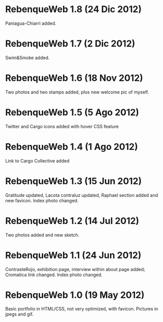 # RebenqueWeb 1.8 (24 Dic 2012)
Paniagua-Chiarri added.
# RebenqueWeb 1.7 (2 Dic 2012)
Swim&Smoke added.
# RebenqueWeb 1.6 (18 Nov 2012)
Two photos and two stamps added, plus new welcome pic of myself.
# RebenqueWeb 1.5 (5 Ago 2012)
Twitter and Cargo icons added with hover CSS feature
# RebenqueWeb 1.4 (1 Ago 2012)
Link to Cargo Collective added
# RebenqueWeb 1.3 (15 Jun 2012)
Gratitude updated, Lacota contraluz updated, Raphael section added and new favicon. Index photo changed.
# RebenqueWeb 1.2 (14 Jul 2012)
Two photos added and new sketch.
# RebenqueWeb 1.1 (24 Jun 2012)
ContrasteRojo, exhibition page, interview within about page added; Cromatica link changed. Index photo changed.
# RebenqueWeb 1.0 (19 May 2012)
Basic portfolio in HTML/CSS, not very optimized, with favicon. Pictures in jpegs and gif.

